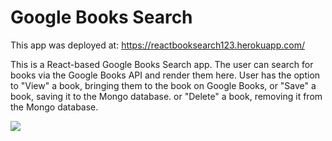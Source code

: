 # Google Books Search #

This app was deployed at: https://reactbooksearch123.herokuapp.com/


This is a React-based Google Books Search app. The user can search for books via the Google Books API and render them here.
User has the option to "View" a book, bringing them to the book on Google Books, or "Save" a book, saving it to the Mongo 
database. or  "Delete" a book, removing it from the Mongo database.

![](images/GoogleBppk1.png)

